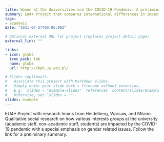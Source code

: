 ```yaml
---
title: Women at the Universities and the COVID-19 Pandemic. A preliminary comparative research among Italy, Germany, and Poland. 
summary: EU4+ Project that compares international differences in impact of the pandemic on women at universities. 
tags:
- academic
date: "2021-07-27T00:00:00Z"

# Optional external URL for project (replaces project detail page).
external_link: ""

links:
- icon: globe
  icon_pack: fab
  name: globe
  url: http://cbpk.uw.edu.pl/

# Slides (optional).
#   Associate this project with Markdown slides.
#   Simply enter your slide deck's filename without extension.
#   E.g. `slides = "example-slides"` references `content/slides/example-slides.md`.
#   Otherwise, set `slides = ""`.
slides: example
---
```


EU4+ Project with research teams from Heidelberg, Warsaw, and Milano. Qualitative social research on how various interests groups at the university (academic staff, non-academic staff, students) are impacted by the COVID-19 pandemic with a special emphasis on gender related issues. Follow the link for a preliminary summary.  
